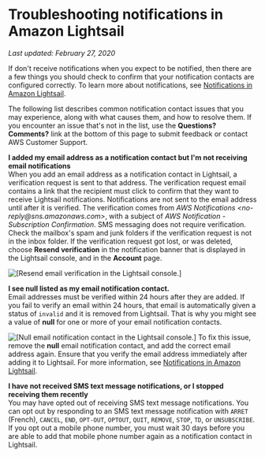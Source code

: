 # Troubleshooting notifications in Amazon Lightsail<a name="amazon-lightsail-troubleshooting-notifications"></a>

 *Last updated: February 27, 2020* 

If don't receive notifications when you expect to be notified, then there are a few things you should check to confirm that your notification contacts are configured correctly\. To learn more about notifications, see [Notifications in Amazon Lightsail](amazon-lightsail-notifications.md)\.

The following list describes common notification contact issues that you may experience, along with what causes them, and how to resolve them\. If you encounter an issue that's not in the list, use the **Questions? Comments?** link at the bottom of this page to submit feedback or contact AWS Customer Support\.

**I added my email address as a notification contact but I'm not receiving email notifications**  
When you add an email address as a notification contact in Lightsail, a verification request is sent to that address\. The verification request email contains a link that the recipient must click to confirm that they want to receive Lightsail notifications\. Notifications are not sent to the email address until after it is verified\. The verification comes from *AWS Notifications <no\-reply@sns\.amazonaws\.com>*, with a subject of *AWS Notification \- Subscription Confirmation*\. SMS messaging does not require verification\.  
Check the mailbox's spam and junk folders if the verification request is not in the inbox folder\. If the verification request got lost, or was deleted, choose **Resend verification** in the notification banner that is displayed in the Lightsail console, and in the **Account** page\.  

![\[Resend email verification in the Lightsail console.\]](https://d9yljz1nd5001.cloudfront.net/en_us/1490b6b36a8ed9d4b2232825b79c8222/images/amazon-lightsail-email-verification-banner-resend.png)

**I see **null** listed as my email notification contact\.**  
Email addresses must be verified within 24 hours after they are added\. If you fail to verify an email within 24 hours, that email is automatically given a status of `invalid` and it is removed from Lightsail\. That is why you might see a value of **null** for one or more of your email notification contacts\.  

![\[Null email notification contact in the Lightsail console.\]](https://d9yljz1nd5001.cloudfront.net/en_us/1490b6b36a8ed9d4b2232825b79c8222/images/amazon-lightsail-null-email-notification-contact.png)
To fix this issue, remove the **null** email notification contact, and add the correct email address again\. Ensure that you verify the email address immediately after adding it to Lightsail\. For more information, see [Notifications in Amazon Lightsail](amazon-lightsail-notifications.md)\.

**I have not received SMS text message notifications, or I stopped receiving them recently**  
You may have opted out of receiving SMS text message notifications\. You can opt out by responding to an SMS text message notification with `ARRET` \(French\), `CANCEL`, `END`, `OPT-OUT`, `OPTOUT`, `QUIT`, `REMOVE`, `STOP`, `TD`, or `UNSUBSCRIBE`\. If you opt out a mobile phone number, you must wait 30 days before you are able to add that mobile phone number again as a notification contact in Lightsail\.